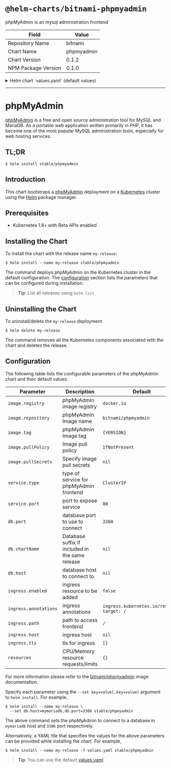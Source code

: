 # `@helm-charts/bitnami-phpmyadmin`

phpMyAdmin is an mysql administration frontend

| Field               | Value      |
| ------------------- | ---------- |
| Repository Name     | bitnami    |
| Chart Name          | phpmyadmin |
| Chart Version       | 0.1.2      |
| NPM Package Version | 0.1.0      |

<details>

<summary>Helm chart `values.yaml` (default values)</summary>

```yaml
## Bitnami WordPress image version
## ref: https://hub.docker.com/r/bitnami/phpmyadmin/tags/
##
image:
  registry: docker.io
  repository: bitnami/phpmyadmin
  tag: 4.8.0
  ## Specify a imagePullPolicy
  pullPolicy: IfNotPresent
  ## Optionally specify an array of imagePullSecrets.
  ## Secrets must be manually created in the namespace.
  ## ref: https://kubernetes.io/docs/tasks/configure-pod-container/pull-image-private-registry/
  ##
  # pullSecrets:
  #   - myRegistrKeySecretName

## User of the application
## ref: https://github.com/bitnami/bitnami-docker-phpmyadmin#environment-variables
##
service:
  type: ClusterIP
  port: 80

db:
  ## using default mysql port explicitly
  port: 3306
  ## if you are deploying it as part of a release, and the db is also in the release
  ## you can pass a suffix that will be used to find the DB in releasename-dbSuffix
  ## please note that this setting preceeds dbHost
  # chartName: mariadb
  # host: foo

ingress:
  enabled: false
  annotations:
    ingress.kubernetes.io/rewrite-target: /
    # kubernetes.io/ingress.class: nginx
    # kubernetes.io/tls-acme: "true"
  ## path you want to map the phpmyadmin interface to
  path: /
  # host: foo
  tls: []
  #  - secretName: chart-example-tls
  #    hosts:
  #      - chart-example.local

## Enable liveness and readiness probes
probesEnabled: true

resources:
  {}
  # We usually recommend not to specify default resources and to leave this as a conscious
  # choice for the user. This also increases chances charts run on environments with little
  # resources, such as Minikube. If you do want to specify resources, uncomment the following
  # lines, adjust them as necessary, and remove the curly braces after 'resources:'.
  # limits:
  #  cpu: 100m
  #  memory: 128Mi
  # requests:
  #  cpu: 100m
  #  memory: 128Mi
```

</details>

---

# phpMyAdmin

[phpMyAdmin](https://www.phpmyadmin.net/) is a free and open source administration tool for MySQL and MariaDB. As a portable web application written primarily in PHP, it has become one of the most popular MySQL administration tools, especially for web hosting services.

## TL;DR

```console
$ helm install stable/phpmyadmin
```

## Introduction

This chart bootstraps a [phpMyAdmin](https://github.com/bitnami/bitnami-docker-phpmyadmin) deployment on a [Kubernetes](http://kubernetes.io) cluster using the [Helm](https://helm.sh) package manager.

## Prerequisites

- Kubernetes 1.8+ with Beta APIs enabled

## Installing the Chart

To install the chart with the release name `my-release`:

```console
$ helm install --name my-release stable/phpmyadmin
```

The command deploys phpMyAdmin on the Kubernetes cluster in the default configuration. The [configuration](#configuration) section lists the parameters that can be configured during installation.

> **Tip**: List all releases using `helm list`

## Uninstalling the Chart

To uninstall/delete the `my-release` deployment:

```console
$ helm delete my-release
```

The command removes all the Kubernetes components associated with the chart and deletes the release.

## Configuration

The following table lists the configurable parameters of the phpMyAdmin chart and their default values.

| Parameter             | Description                                     | Default                                   |
| --------------------- | ----------------------------------------------- | ----------------------------------------- |
| `image.registry`      | phpMyAdmin image registry                       | `docker.io`                               |
| `image.repository`    | phpMyAdmin Image name                           | `bitnami/phpmyadmin`                      |
| `image.tag`           | phpMyAdmin Image tag                            | `{VERSION}`                               |
| `image.pullPolicy`    | Image pull policy                               | `IfNotPresent`                            |
| `image.pullSecrets`   | Specify image pull secrets                      | `nil`                                     |
| `service.type`        | type of service for phpMyAdmin frontend         | `ClusterIP`                               |
| `service.port`        | port to expose service                          | `80`                                      |
| `db.port`             | database port to use to connect                 | `3360`                                    |
| `db.chartName`        | Database suffix if included in the same release | `nil`                                     |
| `db.host`             | database host to connect to                     | `nil`                                     |
| `ingress.enabled`     | ingress resource to be added                    | `false`                                   |
| `ingress.annotations` | ingress annotations                             | `ingress.kubernetes.io/rewrite-target: /` |
| `ingress.path`        | path to access frontend                         | `/`                                       |
| `ingress.host`        | ingress host                                    | `nil`                                     |
| `ingress.tls`         | tls for ingress                                 | `[]`                                      |
| `resources`           | CPU/Memory resource requests/limits             | `{}`                                      |

For more information please refer to the [bitnami/phpmyadmin](http://github.com/bitnami/bitnami-docker-Phpmyadmin) image documentation.

Specify each parameter using the `--set key=value[,key=value]` argument to `helm install`. For example,

```console
$ helm install --name my-release \
  --set db.host=mymariadb,db.port=3306 stable/phpmyadmin
```

The above command sets the phpMyAdmin to connect to a database in `mymariadb` host and `3306` port respectively.

Alternatively, a YAML file that specifies the values for the above parameters can be provided while installing the chart. For example,

```console
$ helm install --name my-release -f values.yaml stable/phpmyadmin
```

> **Tip**: You can use the default [values.yaml](values.yaml)
